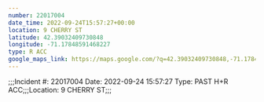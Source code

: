 ```yaml
---
number: 22017004
date_time: 2022-09-24T15:57:27+00:00
location: 9 CHERRY ST
latitude: 42.39032409730848
longitude: -71.17848591468227
type: R ACC
google_maps_link: https://maps.google.com/?q=42.39032409730848,-71.17848591468227
---
```


;;;Incident #: 22017004  Date: 2022-09-24 15:57:27   Type: PAST H+R ACC;;;Location: 9 CHERRY ST;;;
